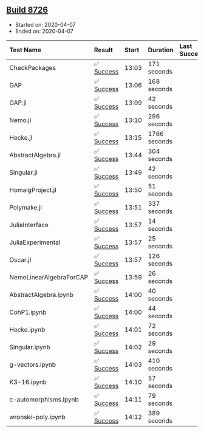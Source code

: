 ## [Build 8726](https://oscarci.mathematik.uni-kl.de/job/oscar/8726/)

* Started on: 2020-04-07
* Ended on: 2020-04-07

| Test Name    | Result | Start | Duration | Last Success | First Failure |
|:-------------|:-------|:------|:---------|:-------------|:--------------|
| CheckPackages | ✅ [Success](https://oscarci.mathematik.uni-kl.de/job/oscar/8726/artifact/logs/build-8726/CheckPackages.log) | 13:03 | 171 seconds |  |  |
| GAP | ✅ [Success](https://oscarci.mathematik.uni-kl.de/job/oscar/8726/artifact/logs/build-8726/GAP.log) | 13:06 | 168 seconds |  |  |
| GAP.jl | ✅ [Success](https://oscarci.mathematik.uni-kl.de/job/oscar/8726/artifact/logs/build-8726/GAP.jl.log) | 13:09 | 42 seconds |  |  |
| Nemo.jl | ✅ [Success](https://oscarci.mathematik.uni-kl.de/job/oscar/8726/artifact/logs/build-8726/Nemo.jl.log) | 13:10 | 296 seconds |  |  |
| Hecke.jl | ✅ [Success](https://oscarci.mathematik.uni-kl.de/job/oscar/8726/artifact/logs/build-8726/Hecke.jl.log) | 13:15 | 1766 seconds |  |  |
| AbstractAlgebra.jl | ✅ [Success](https://oscarci.mathematik.uni-kl.de/job/oscar/8726/artifact/logs/build-8726/AbstractAlgebra.jl.log) | 13:44 | 304 seconds |  |  |
| Singular.jl | ✅ [Success](https://oscarci.mathematik.uni-kl.de/job/oscar/8726/artifact/logs/build-8726/Singular.jl.log) | 13:49 | 42 seconds |  |  |
| HomalgProject.jl | ✅ [Success](https://oscarci.mathematik.uni-kl.de/job/oscar/8726/artifact/logs/build-8726/HomalgProject.jl.log) | 13:50 | 51 seconds |  |  |
| Polymake.jl | ✅ [Success](https://oscarci.mathematik.uni-kl.de/job/oscar/8726/artifact/logs/build-8726/Polymake.jl.log) | 13:51 | 337 seconds |  |  |
| JuliaInterface | ✅ [Success](https://oscarci.mathematik.uni-kl.de/job/oscar/8726/artifact/logs/build-8726/JuliaInterface.log) | 13:57 | 14 seconds |  |  |
| JuliaExperimental | ✅ [Success](https://oscarci.mathematik.uni-kl.de/job/oscar/8726/artifact/logs/build-8726/JuliaExperimental.log) | 13:57 | 25 seconds |  |  |
| Oscar.jl | ✅ [Success](https://oscarci.mathematik.uni-kl.de/job/oscar/8726/artifact/logs/build-8726/Oscar.jl.log) | 13:57 | 126 seconds |  |  |
| NemoLinearAlgebraForCAP | ✅ [Success](https://oscarci.mathematik.uni-kl.de/job/oscar/8726/artifact/logs/build-8726/NemoLinearAlgebraForCAP.log) | 13:59 | 26 seconds |  |  |
| AbstractAlgebra.ipynb | ✅ [Success](https://oscarci.mathematik.uni-kl.de/job/oscar/8726/artifact/logs/build-8726/AbstractAlgebra.ipynb.log) | 14:00 | 40 seconds |  |  |
| CohP1.ipynb | ✅ [Success](https://oscarci.mathematik.uni-kl.de/job/oscar/8726/artifact/logs/build-8726/CohP1.ipynb.log) | 14:00 | 44 seconds |  |  |
| Hecke.ipynb | ✅ [Success](https://oscarci.mathematik.uni-kl.de/job/oscar/8726/artifact/logs/build-8726/Hecke.ipynb.log) | 14:01 | 72 seconds |  |  |
| Singular.ipynb | ✅ [Success](https://oscarci.mathematik.uni-kl.de/job/oscar/8726/artifact/logs/build-8726/Singular.ipynb.log) | 14:02 | 29 seconds |  |  |
| g-vectors.ipynb | ✅ [Success](https://oscarci.mathematik.uni-kl.de/job/oscar/8726/artifact/logs/build-8726/g-vectors.ipynb.log) | 14:03 | 410 seconds |  |  |
| K3-16.ipynb | ✅ [Success](https://oscarci.mathematik.uni-kl.de/job/oscar/8726/artifact/logs/build-8726/K3-16.ipynb.log) | 14:10 | 57 seconds |  |  |
| c-automorphisms.ipynb | ✅ [Success](https://oscarci.mathematik.uni-kl.de/job/oscar/8726/artifact/logs/build-8726/c-automorphisms.ipynb.log) | 14:11 | 79 seconds |  |  |
| wronski-poly.ipynb | ✅ [Success](https://oscarci.mathematik.uni-kl.de/job/oscar/8726/artifact/logs/build-8726/wronski-poly.ipynb.log) | 14:12 | 389 seconds |  |  |
